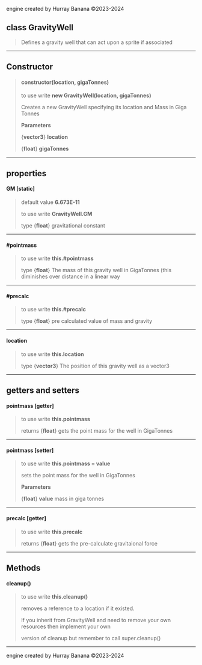 engine created by Hurray Banana &copy;2023-2024
## class GravityWell
>  Defines a gravity well that can act upon a sprite if associated
> 
> 

---

## Constructor
> #### constructor(location, gigaTonnes)
> to use write **new GravityWell(location, gigaTonnes)**
> 
> Creates a new GravityWell specifying its location and Mass in Giga Tonnes
> 
> 
> **Parameters**
> 
> {**vector3**} **location** 
> 
> {**float**} **gigaTonnes** 
> 
> 

---

## properties
####  GM [static]
> default value **6.673E-11**
> 
> to use write **GravityWell.GM**
> 
> 
> type {**float**} gravitational constant
> 
> 

---

#### #pointmass
> to use write **this.#pointmass**
> 
> 
> type {**float**} The mass of this gravity well in GigaTonnes (this diminishes over distance in a linear way
> 
> 

---

#### #precalc
> to use write **this.#precalc**
> 
> 
> type {**float**} pre calculated value of mass and gravity
> 
> 

---

#### location
> to use write **this.location**
> 
> 
> type {**vector3**} The position of this gravity well as a vector3
> 
> 

---

## getters and setters
#### pointmass [getter]
> to use write **this.pointmass**
> 
> 
> returns {**float**} gets the point mass for the well in GigaTonnes
> 
> 

---

#### pointmass [setter]
> to use write **this.pointmass = value**
> 
> sets the point mass for the well in GigaTonnes
> 
> 
> **Parameters**
> 
> {**float**} **value** mass in giga tonnes
> 
> 

---

#### precalc [getter]
> to use write **this.precalc**
> 
> 
> returns {**float**} gets the pre-calculate gravitaional force
> 
> 

---

## Methods
#### cleanup()
> to use write **this.cleanup()**
> 
> removes a reference to a location if it existed.
> 
> If you inherit from GravityWell and need to remove your own resources then implement your own
> 
> version of cleanup  but remember to call super.cleanup()
> 
> 

---

engine created by Hurray Banana &copy;2023-2024
